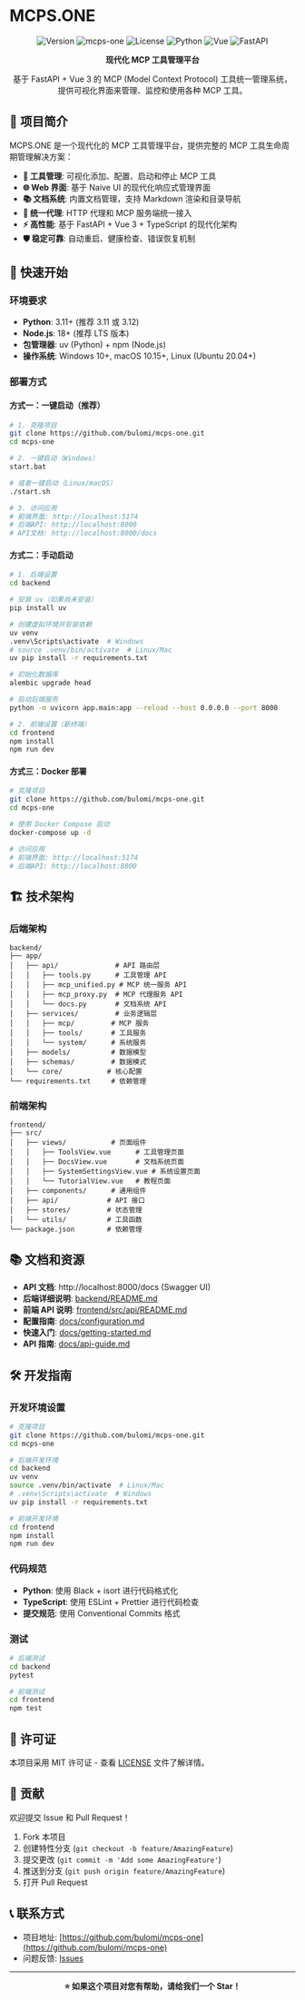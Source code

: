 # MCPS.ONE

<div align="center">

![Version](https://img.shields.io/badge/version-v1.0.0-blue)
![mcps-one](https://img.shields.io/badge/mcps-one-blue)
![License](https://img.shields.io/badge/license-MIT-green)
![Python](https://img.shields.io/badge/python-3.11+-blue)
![Vue](https://img.shields.io/badge/vue-3.x-green)
![FastAPI](https://img.shields.io/badge/fastapi-latest-teal)

**现代化 MCP 工具管理平台**

基于 FastAPI + Vue 3 的 MCP (Model Context Protocol) 工具统一管理系统，提供可视化界面来管理、监控和使用各种 MCP 工具。

</div>

## 🎯 项目简介

MCPS.ONE 是一个现代化的 MCP 工具管理平台，提供完整的 MCP 工具生命周期管理解决方案：

- **🔧 工具管理**: 可视化添加、配置、启动和停止 MCP 工具
- **🌐 Web 界面**: 基于 Naive UI 的现代化响应式管理界面
- **📚 文档系统**: 内置文档管理，支持 Markdown 渲染和目录导航
- **🔗 统一代理**: HTTP 代理和 MCP 服务端统一接入
- **⚡ 高性能**: 基于 FastAPI + Vue 3 + TypeScript 的现代化架构
- **🛡️ 稳定可靠**: 自动重启、健康检查、错误恢复机制

## 🚀 快速开始

### 环境要求

- **Python**: 3.11+ (推荐 3.11 或 3.12)
- **Node.js**: 18+ (推荐 LTS 版本)
- **包管理器**: uv (Python) + npm (Node.js)
- **操作系统**: Windows 10+, macOS 10.15+, Linux (Ubuntu 20.04+)

### 部署方式

#### 方式一：一键启动（推荐）

```bash
# 1. 克隆项目
git clone https://github.com/bulomi/mcps-one.git
cd mcps-one

# 2. 一键启动（Windows）
start.bat

# 或者一键启动（Linux/macOS）
./start.sh

# 3. 访问应用
# 前端界面: http://localhost:5174
# 后端API: http://localhost:8000
# API文档: http://localhost:8000/docs
```

#### 方式二：手动启动

```bash
# 1. 后端设置
cd backend

# 安装 uv（如果尚未安装）
pip install uv

# 创建虚拟环境并安装依赖
uv venv
.venv\Scripts\activate  # Windows
# source .venv/bin/activate  # Linux/Mac
uv pip install -r requirements.txt

# 初始化数据库
alembic upgrade head

# 启动后端服务
python -m uvicorn app.main:app --reload --host 0.0.0.0 --port 8000

# 2. 前端设置（新终端）
cd frontend
npm install
npm run dev
```

#### 方式三：Docker 部署

```bash
# 克隆项目
git clone https://github.com/bulomi/mcps-one.git
cd mcps-one

# 使用 Docker Compose 启动
docker-compose up -d

# 访问应用
# 前端界面: http://localhost:5174
# 后端API: http://localhost:8000
```

## 🏗️ 技术架构

### 后端架构

```
backend/
├── app/
│   ├── api/              # API 路由层
│   │   ├── tools.py      # 工具管理 API
│   │   ├── mcp_unified.py # MCP 统一服务 API
│   │   ├── mcp_proxy.py  # MCP 代理服务 API
│   │   └── docs.py       # 文档系统 API
│   ├── services/         # 业务逻辑层
│   │   ├── mcp/         # MCP 服务
│   │   ├── tools/       # 工具服务
│   │   └── system/      # 系统服务
│   ├── models/          # 数据模型
│   ├── schemas/         # 数据模式
│   └── core/           # 核心配置
└── requirements.txt     # 依赖管理
```

### 前端架构

```
frontend/
├── src/
│   ├── views/           # 页面组件
│   │   ├── ToolsView.vue      # 工具管理页面
│   │   ├── DocsView.vue       # 文档系统页面
│   │   ├── SystemSettingsView.vue # 系统设置页面
│   │   └── TutorialView.vue   # 教程页面
│   ├── components/      # 通用组件
│   ├── api/            # API 接口
│   ├── stores/         # 状态管理
│   └── utils/          # 工具函数
└── package.json        # 依赖管理
```


## 📚 文档和资源

- **API 文档**: http://localhost:8000/docs (Swagger UI)
- **后端详细说明**: [backend/README.md](backend/README.md)
- **前端 API 说明**: [frontend/src/api/README.md](frontend/src/api/README.md)
- **配置指南**: [docs/configuration.md](docs/configuration.md)
- **快速入门**: [docs/getting-started.md](docs/getting-started.md)
- **API 指南**: [docs/api-guide.md](docs/api-guide.md)


## 🛠️ 开发指南

### 开发环境设置

```bash
# 克隆项目
git clone https://github.com/bulomi/mcps-one.git
cd mcps-one

# 后端开发环境
cd backend
uv venv
source .venv/bin/activate  # Linux/Mac
# .venv\Scripts\activate  # Windows
uv pip install -r requirements.txt

# 前端开发环境
cd frontend
npm install
npm run dev
```

### 代码规范

- **Python**: 使用 Black + isort 进行代码格式化
- **TypeScript**: 使用 ESLint + Prettier 进行代码检查
- **提交规范**: 使用 Conventional Commits 格式

### 测试

```bash
# 后端测试
cd backend
pytest

# 前端测试
cd frontend
npm test
```

## 📄 许可证

本项目采用 MIT 许可证 - 查看 [LICENSE](LICENSE) 文件了解详情。

## 🤝 贡献

欢迎提交 Issue 和 Pull Request！

1. Fork 本项目
2. 创建特性分支 (`git checkout -b feature/AmazingFeature`)
3. 提交更改 (`git commit -m 'Add some AmazingFeature'`)
4. 推送到分支 (`git push origin feature/AmazingFeature`)
5. 打开 Pull Request

## 📞 联系方式

- 项目地址: [https://github.com/bulomi/mcps-one](https://github.com/bulomi/mcps-one)
- 问题反馈: [Issues](https://github.com/bulomi/mcps-one/issues)

---

<div align="center">

**⭐ 如果这个项目对您有帮助，请给我们一个 Star！**

</div>